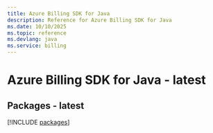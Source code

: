 ```yaml
---
title: Azure Billing SDK for Java
description: Reference for Azure Billing SDK for Java
ms.date: 10/10/2025
ms.topic: reference
ms.devlang: java
ms.service: billing
---
```

# Azure Billing SDK for Java - latest
## Packages - latest
[!INCLUDE [packages](billing-index.md)]